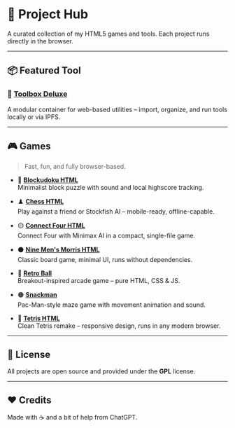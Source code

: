 # 🧰 Project Hub

A curated collection of my HTML5 games and tools. Each project runs directly in the browser.

---

## 📦 Featured Tool

### 🔧 [Toolbox Deluxe](https://github.com/99fk/toolbox-deluxe)  
A modular container for web-based utilities – import, organize, and run tools locally or via IPFS.

---

## 🎮 Games

> Fast, fun, and fully browser-based.

- 🎲 **[Blockudoku HTML](https://github.com/99fk/blockudoku-html)**  
  Minimalist block puzzle with sound and local highscore tracking.

- ♟️ **[Chess HTML](https://99fk.github.io/chess-html/)**  
  Play against a friend or Stockfish AI – mobile-ready, offline-capable.

- 🟡 **[Connect Four HTML](https://github.com/99fk/connect-four-html/)**  
  Connect Four with Minimax AI in a compact, single-file game.

- ⚫ **[Nine Men's Morris HTML](https://github.com/99fk/nine-mens-morris-html)**  
  Classic board game, minimal UI, runs without dependencies.

- 🧱 **[Retro Ball](https://github.com/99fk/retro-ball)**  
  Breakout-inspired arcade game – pure HTML, CSS & JS.

- 🟠 **[Snackman](https://github.com/99fk/snackman)**  
  Pac-Man-style maze game with movement animation and sound.

- 🔷 **[Tetris HTML](https://github.com/99fk/tetris-html)**  
  Clean Tetris remake – responsive design, runs in any modern browser.

---

## 📜 License

All projects are open source and provided under the **GPL** license.  

---

## ❤️ Credits

Made with ☕ and a bit of help from ChatGPT.
